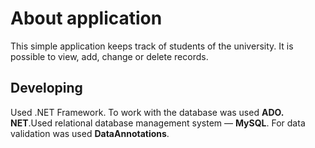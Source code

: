 # About application
This simple application keeps track of students of the university. It is possible to view, add, change or delete records.

## Developing
Used .NET Framework. To work with the database was used **ADO. NET**.Used relational database management system — **MySQL**. For data validation was used **DataAnnotations**.
 
